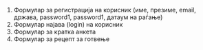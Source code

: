1. Формулар за регистрација на корисник (име, презиме, email, држава, password1, password1, датаум на раѓање)
2. Формулар најава (login) на корисник
3. Формулар за кратка анкета
4. Формулар за рецепт за готвење
